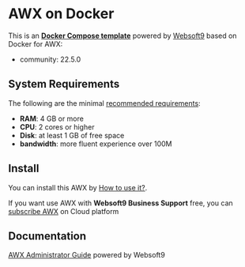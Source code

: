 # AWX on Docker  

This is an **[Docker Compose template](https://github.com/Websoft9/docker-library)** powered by [Websoft9](https://www.websoft9.com) based on Docker for AWX:


 - community:  22.5.0


## System Requirements

The following are the minimal [recommended requirements](https://github.com/awx/docker#recommended-system-requirements):

* **RAM**: 4 GB or more
* **CPU**: 2 cores or higher
* **Disk**: at least 1 GB of free space
* **bandwidth**: more fluent experience over 100M  

## Install

You can install this AWX by [How to use it?](https://github.com/Websoft9/docker-library#how-to-use-it).   

If you want use AWX with **Websoft9 Business Support** free, you can [subscribe AWX](https://www.websoft9.com/apps) on Cloud platform

## Documentation

[AWX Administrator Guide](https://support.websoft9.com/docs/awx) powered by Websoft9